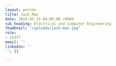 ```yaml
---
layout: person
title: Jack Mao
date: 2019-03-19 04:00:00 +0000
sub_heading: Electrical and Computer Engineering
thumbnail: "/uploads/jack-mao.jpg"
role:
- staff
email: ''
linkedin: ''
'': []

---
```

